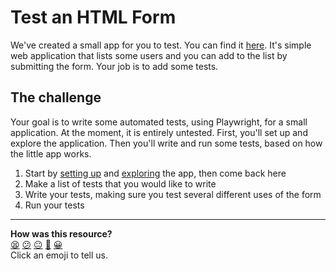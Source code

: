 # Test an HTML Form

We've created a small app for you to test. You can find it [here](https://github.com/makersacademy/web_pairing_challenge_untested_form). It's simple web application that lists some users and you can add to the list by submitting the form. Your job is to add some tests.

## The challenge

Your goal is to write some automated tests, using Playwright, for a small application. At the moment, it is entirely untested. First, you'll set up and explore the application. Then you'll write and run some tests, based on how the little app works.

1. Start by [setting up](https://github.com/makersacademy/web_pairing_challenge_untested_form?tab=readme-ov-file#set-up) and [exploring](https://github.com/makersacademy/web_pairing_challenge_untested_form?tab=readme-ov-file#exploration) the app, then come back here
2. Make a list of tests that you would like to write
3. Write your tests, making sure you test several different uses of the form
4. Run your tests


<!-- BEGIN GENERATED SECTION DO NOT EDIT -->

---

**How was this resource?**  
[😫](https://airtable.com/shrUJ3t7KLMqVRFKR?prefill_Repository=makersacademy%2Fweb-applications-in-python&prefill_File=paired_challenges%2Ftest_an_html_form.md&prefill_Sentiment=😫) [😕](https://airtable.com/shrUJ3t7KLMqVRFKR?prefill_Repository=makersacademy%2Fweb-applications-in-python&prefill_File=paired_challenges%2Ftest_an_html_form.md&prefill_Sentiment=😕) [😐](https://airtable.com/shrUJ3t7KLMqVRFKR?prefill_Repository=makersacademy%2Fweb-applications-in-python&prefill_File=paired_challenges%2Ftest_an_html_form.md&prefill_Sentiment=😐) [🙂](https://airtable.com/shrUJ3t7KLMqVRFKR?prefill_Repository=makersacademy%2Fweb-applications-in-python&prefill_File=paired_challenges%2Ftest_an_html_form.md&prefill_Sentiment=🙂) [😀](https://airtable.com/shrUJ3t7KLMqVRFKR?prefill_Repository=makersacademy%2Fweb-applications-in-python&prefill_File=paired_challenges%2Ftest_an_html_form.md&prefill_Sentiment=😀)  
Click an emoji to tell us.

<!-- END GENERATED SECTION DO NOT EDIT -->
